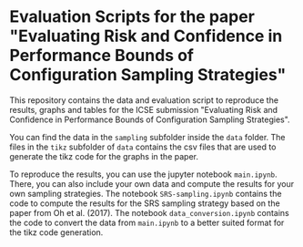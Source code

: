 # Evaluation Scripts for the paper "Evaluating Risk and Confidence in Performance Bounds of Configuration Sampling Strategies"

This repository contains the data and evaluation script to reproduce the results, graphs and tables for the ICSE submission "Evaluating Risk and Confidence in Performance Bounds of Configuration Sampling Strategies".

You can find the data in the `sampling` subfolder inside the `data` folder. The files in the `tikz` subfolder of `data` contains the csv files that are used to generate the tikz code for the graphs in the paper.

To reproduce the results, you can use the jupyter notebook `main.ipynb`. There, you can also include your own data and compute the results for your own sampling strategies.
The notebook `SRS-sampling.ipynb` contains the code to compute the results for the SRS sampling strategy based on the paper from Oh et al. (2017).
The notebook `data_conversion.ipynb` contains the code to convert the data from `main.ipynb` to a better suited format for the tikz code generation.

